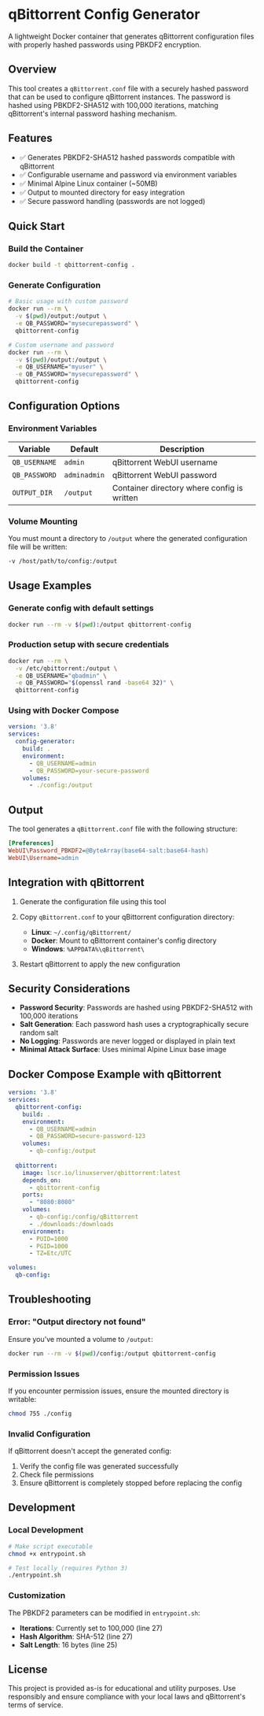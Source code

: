 # qBittorrent Config Generator

A lightweight Docker container that generates qBittorrent configuration files with properly hashed passwords using PBKDF2 encryption.

## Overview

This tool creates a `qBittorrent.conf` file with a securely hashed password that can be used to configure qBittorrent instances. The password is hashed using PBKDF2-SHA512 with 100,000 iterations, matching qBittorrent's internal password hashing mechanism.

## Features

- ✅ Generates PBKDF2-SHA512 hashed passwords compatible with qBittorrent
- ✅ Configurable username and password via environment variables
- ✅ Minimal Alpine Linux container (~50MB)
- ✅ Output to mounted directory for easy integration
- ✅ Secure password handling (passwords are not logged)

## Quick Start

### Build the Container

```bash
docker build -t qbittorrent-config .
```

### Generate Configuration

```bash
# Basic usage with custom password
docker run --rm \
  -v $(pwd)/output:/output \
  -e QB_PASSWORD="mysecurepassword" \
  qbittorrent-config

# Custom username and password
docker run --rm \
  -v $(pwd)/output:/output \
  -e QB_USERNAME="myuser" \
  -e QB_PASSWORD="mysecurepassword" \
  qbittorrent-config
```

## Configuration Options

### Environment Variables

| Variable | Default | Description |
|----------|---------|-------------|
| `QB_USERNAME` | `admin` | qBittorrent WebUI username |
| `QB_PASSWORD` | `adminadmin` | qBittorrent WebUI password |
| `OUTPUT_DIR` | `/output` | Container directory where config is written |

### Volume Mounting

You must mount a directory to `/output` where the generated configuration file will be written:

```bash
-v /host/path/to/config:/output
```

## Usage Examples

### Generate config with default settings
```bash
docker run --rm -v $(pwd):/output qbittorrent-config
```

### Production setup with secure credentials
```bash
docker run --rm \
  -v /etc/qbittorrent:/output \
  -e QB_USERNAME="qbadmin" \
  -e QB_PASSWORD="$(openssl rand -base64 32)" \
  qbittorrent-config
```

### Using with Docker Compose

```yaml
version: '3.8'
services:
  config-generator:
    build: .
    environment:
      - QB_USERNAME=admin
      - QB_PASSWORD=your-secure-password
    volumes:
      - ./config:/output
```

## Output

The tool generates a `qBittorrent.conf` file with the following structure:

```ini
[Preferences]
WebUI\Password_PBKDF2=@ByteArray(base64-salt:base64-hash)
WebUI\Username=admin
```

## Integration with qBittorrent

1. Generate the configuration file using this tool
2. Copy `qBittorrent.conf` to your qBittorrent configuration directory:
    - **Linux**: `~/.config/qBittorrent/`
    - **Docker**: Mount to qBittorrent container's config directory
    - **Windows**: `%APPDATA%\qBittorrent\`

3. Restart qBittorrent to apply the new configuration

## Security Considerations

- **Password Security**: Passwords are hashed using PBKDF2-SHA512 with 100,000 iterations
- **Salt Generation**: Each password hash uses a cryptographically secure random salt
- **No Logging**: Passwords are never logged or displayed in plain text
- **Minimal Attack Surface**: Uses minimal Alpine Linux base image

## Docker Compose Example with qBittorrent

```yaml
version: '3.8'
services:
  qbittorrent-config:
    build: .
    environment:
      - QB_USERNAME=admin
      - QB_PASSWORD=secure-password-123
    volumes:
      - qb-config:/output
    
  qbittorrent:
    image: lscr.io/linuxserver/qbittorrent:latest
    depends_on:
      - qbittorrent-config
    ports:
      - "8080:8080"
    volumes:
      - qb-config:/config/qBittorrent
      - ./downloads:/downloads
    environment:
      - PUID=1000
      - PGID=1000
      - TZ=Etc/UTC

volumes:
  qb-config:
```

## Troubleshooting

### Error: "Output directory not found"
Ensure you've mounted a volume to `/output`:
```bash
docker run --rm -v $(pwd)/config:/output qbittorrent-config
```

### Permission Issues
If you encounter permission issues, ensure the mounted directory is writable:
```bash
chmod 755 ./config
```

### Invalid Configuration
If qBittorrent doesn't accept the generated config:
1. Verify the config file was generated successfully
2. Check file permissions
3. Ensure qBittorrent is completely stopped before replacing the config

## Development

### Local Development
```bash
# Make script executable
chmod +x entrypoint.sh

# Test locally (requires Python 3)
./entrypoint.sh
```

### Customization
The PBKDF2 parameters can be modified in `entrypoint.sh`:
- **Iterations**: Currently set to 100,000 (line 27)
- **Hash Algorithm**: SHA-512 (line 27)
- **Salt Length**: 16 bytes (line 25)

## License

This project is provided as-is for educational and utility purposes. Use responsibly and ensure compliance with your local laws and qBittorrent's terms of service.